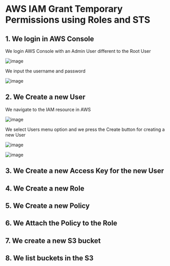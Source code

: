 # AWS IAM Grant Temporary Permissions using Roles and STS

## 1. We login in AWS Console

We login AWS Console with an Admin User different to the Root User

![image](https://github.com/user-attachments/assets/bc0b9df7-b3f3-4c0f-ac6f-96465d328659)

We input the username and password

![image](https://github.com/user-attachments/assets/5cdde26d-ff81-4359-8671-6eff30b6cac2)

## 2. We Create a new User

We navigate to the IAM resource in AWS

![image](https://github.com/user-attachments/assets/9f409800-801a-4f5e-926b-97eeb4e4cf90)

We select Users menu option and we press the Create button for creating a new User

![image](https://github.com/user-attachments/assets/ac6a2828-96b8-4a7e-98b5-577c6bf0aacc)

![image](https://github.com/user-attachments/assets/6ea310dc-4873-49aa-b337-dfc5375249d6)


## 3. We Create a new Access Key for the new User





## 4. We Create a new Role




## 5. We Create a new Policy





## 6. We Attach the Policy to the Role




## 7. We create a new S3 bucket



## 8. We list buckets in the S3











 
